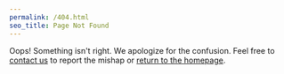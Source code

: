 ```yaml
---
permalink: /404.html
seo_title: Page Not Found
---
```


Oops! Something isn't right. We apologize for the confusion. Feel free to [contact us](/contact/) to report the mishap or [return to the homepage](/).

